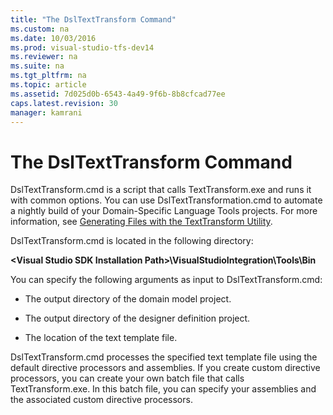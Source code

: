 ```yaml
---
title: "The DslTextTransform Command"
ms.custom: na
ms.date: 10/03/2016
ms.prod: visual-studio-tfs-dev14
ms.reviewer: na
ms.suite: na
ms.tgt_pltfrm: na
ms.topic: article
ms.assetid: 7d025d0b-6543-4a49-9f6b-8b8cfcad77ee
caps.latest.revision: 30
manager: kamrani
---
```

# The DslTextTransform Command
DslTextTransform.cmd is a script that calls TextTransform.exe and runs it with common options. You can use DslTextTransformation.cmd to automate a nightly build of your Domain-Specific Language Tools projects. For more information, see [Generating Files with the TextTransform Utility](../VS_IDE/Generating-Files-with-the-TextTransform-Utility.md).  
  
 DslTextTransform.cmd is located in the following directory:  
  
 **<Visual Studio SDK Installation Path\>\VisualStudioIntegration\Tools\Bin**  
  
 You can specify the following arguments as input to DslTextTransform.cmd:  
  
-   The output directory of the domain model project.  
  
-   The output directory of the designer definition project.  
  
-   The location of the text template file.  
  
 DslTextTransform.cmd processes the specified text template file using the default directive processors and assemblies. If you create custom directive processors, you can create your own batch file that calls TextTransform.exe. In this batch file, you can specify your assemblies and the associated custom directive processors.